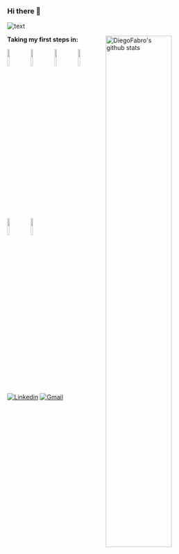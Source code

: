 ### Hi there 👋

![text](https://user-images.githubusercontent.com/65359770/189731341-e43792db-bdff-42a5-b5ac-444ba59d99e3.gif)








<p>

  <a href="https://github.com/onimur/handle-path-oz">
    <img width="55%" align="right" alt="DiegoFabro's github stats" src="https://github-readme-stats.vercel.app/api?username=DiegoFabro&show_icons=true&hide_border=true" />
  </a>
  
  **Taking my first steps in:** 
  
  <code><img width="10%" src="https://www.vectorlogo.zone/logos/python/python-icon.svg"></code>
  <code><img width="10%" src="https://www.vectorlogo.zone/logos/djangoproject/djangoproject-icon.svg"></code>
  <code><img width="10%" src="https://www.vectorlogo.zone/logos/w3_html5/w3_html5-icon.svg"></code>
  <code><img width="10%" src="https://www.vectorlogo.zone/logos/w3_css/w3_css-icon.svg"></code>
  <code><img width="10%" src="https://www.vectorlogo.zone/logos/javascript/javascript-icon.svg"></code>
  <code><img width="10%" src="https://www.vectorlogo.zone/logos/postgresql/postgresql-icon.svg"></code>
  

</p>





[![Linkedin](https://img.shields.io/badge/-LinkedIn-blue?style=flat&logo=Linkedin&logoColor=white)](https://www.linkedin.com/in/diego-fabro-907bbb171/)
[![Gmail](https://img.shields.io/badge/-Gmail-c14438?style=flat&logo=Gmail&logoColor=white)](mailto:diegoezequielfabro@gmail.com)
